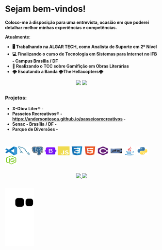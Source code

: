 # Sejam bem-vindos!
 
<b>Coloco-me à disposição para uma entrevista, ocasião em que poderei detalhar melhor minhas experiências e competências.

Atualmente: 
- 🖥️ Trabalhando na ALGAR TECH, como Analista de Suporte em 2º Nível
- 💻 Finalizando o curso de Tecnologia em Sistemas para Internet no IFB - Campus Brasília / DF
- 🎲 Realizando o TCC sobre Gamifição em Obras Literárias
- 🌩️ Escutando a Banda 🌩️The Hellacopters🌩️

<center>
<div>   
<a href = "mailto:andersontosca@hotmail.com"><img src="https://img.shields.io/badge/Microsoft_Outlook-0078D4?style=for-the-badge&logo=Microsoft-Outlook&logoColor=white" target="_blank rel="noopener noreferrer""></a>
<a href="https://br.linkedin.com/in/anderson-tosca-torres" target="_blank" rel="noopener noreferrer"><img src="https://img.shields.io/badge/-LinkedIn-%230077B5?style=for-the-badge&logo=linkedin&logoColor=white" target="_blank"></a> 
</div>
</center>

##
 
### Projetos:
- X-Obra Liter® -   
- Passeios Recreativos® - https://andersontosca.github.io/passeiosrecreativos -
- Senac - Brasília / DF -
- Parque de Diversões -  
 </br>

<div style="display: inline_block"><br>

<img align="center" alt="VSCode" height="30" width="40" src="https://raw.githubusercontent.com/devicons/devicon/master/icons/vscode/vscode-original.svg">

<img align="center" alt="MySQL" height="30" width="40" src="https://raw.githubusercontent.com/devicons/devicon/master/icons/mysql/mysql-original.svg">
<img align="center" alt="PostgreSQL" height="30" width="40" src="https://raw.githubusercontent.com/devicons/devicon/master/icons/postgresql/postgresql-original.svg">

<img align="center" alt="Bootstrap" height="30" width="40" src="https://raw.githubusercontent.com/devicons/devicon/master/icons/bootstrap/bootstrap-original.svg">
<img align="center" alt="JavaScript" height="30" width="40" src="https://raw.githubusercontent.com/devicons/devicon/master/icons/javascript/javascript-plain.svg">
<img align="center" alt="CSS3" height="30" width="40" src="https://raw.githubusercontent.com/devicons/devicon/master/icons/css3/css3-original.svg">  
<img align="center" alt="HTML5" height="30" width="40" src="https://raw.githubusercontent.com/devicons/devicon/master/icons/html5/html5-original.svg">

<img align="center" alt="C#" height="30" width="40" src="https://raw.githubusercontent.com/devicons/devicon/master/icons/csharp/csharp-plain.svg"> 
<img align="center" alt="PHP" height="30" width="40" src="https://raw.githubusercontent.com/devicons/devicon/master/icons/php/php-original.svg">  

<img align="center" alt="JAVA" height="30" width="40" src="https://raw.githubusercontent.com/devicons/devicon/master/icons/java/java-original.svg">     
<img align="center" alt="PHP" height="30" width="40" src="https://raw.githubusercontent.com/devicons/devicon/master/icons/python/python-original.svg">   
<img align="center" alt="NodeJS" height="30" width="40" src="https://raw.githubusercontent.com/devicons/devicon/master/icons/nodejs/nodejs-plain.svg"> 
</div>

##

<div align="center">
  <a href="https://github.com/andersontosca">
  <img height="150em" src="https://github-readme-stats.vercel.app/api?username=andersontosca&show_icons=true&theme=onedark&include_all_commits=true&count_private=true"/>
  <img height="150em" src="https://github-readme-stats.vercel.app/api/top-langs/?username=andersontosca&layout=compact&langs_count=7&theme=onedark"/>
</div>
 
 ##
  ![Snake animation](https://github.com/andersontosca/andersontosca/blob/output/github-contribution-grid-snake.svg)
 ##
 
 </b>
 

